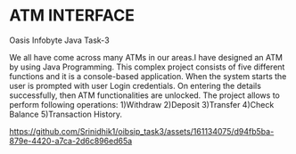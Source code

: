 # ATM INTERFACE

Oasis Infobyte Java Task-3

We all have come across many ATMs in our areas.I have designed an ATM by using Java Programming. This complex project consists of five different functions and it is a console-based application. When the system starts the user is prompted with user Login credentials. On entering the details successfully, then ATM functionalities are unlocked. The project allows to perform following operations: 1)Withdraw 2)Deposit 3)Transfer 4)Check Balance 5)Transaction History.



https://github.com/Srinidhik1/oibsip_task3/assets/161134075/d94fb5ba-879e-4420-a7ca-2d6c896ed65a



